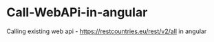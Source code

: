 # Call-WebAPi-in-angular
Calling existing web api - https://restcountries.eu/rest/v2/all in angular
